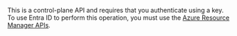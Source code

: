 <div class="warning">

This is a control-plane API and requires that you authenticate using a key. To use Entra ID to perform this operation, you must use the [Azure Resource Manager APIs](https://learn.microsoft.com/azure/templates/microsoft.documentdb/databaseaccounts).

</div>
